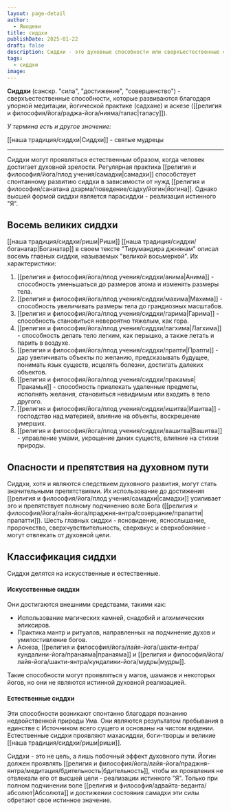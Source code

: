 ```yaml
---
layout: page-detail
author:
  - Яшодеви
title: сиддхи
publishDate: 2025-01-22
draft: false
description: Сиддхи - это духовные способности или сверхъестественные силы, которые пробуждаются в результате глубокой медитации, йогической практики (садханы), аскезы (тапаса) или естественным образом по мере достижения духовной зрелости.
tags:
  - сиддхи
image:
---
```

**Сиддхи** (санскр. "сила", "достижение", "совершенство") - сверхъестественные способности, которые развиваются благодаря упорной медитации, йогической практике (садхане) и аскезе ([[религия и философия/йога/раджа-йога/нияма/тапас|тапасу]]). 

*У термина есть и другое значение:*

[[наша традиция/сиддхи|Сиддхи]] - святые мудрецы

---
Сиддхи могут проявляться естественным образом, когда человек достигает духовной зрелости. Регулярная практика [[религия и философия/йога/плод учения/самадхи|самадхи]] способствует спонтанному развитию сиддхи в зависимости от нужд [[религия и философия/санатана дхарма/поведение/садху/йогин|йогина]]. Однако высшей формой сиддхи является парасиддхи - реализация истинного "Я".
## Восемь великих сиддхи  
[[наша традиция/сиддхи/риши|Риши]] [[наша традиция/сиддхи/боганатар|Боганатар]] в своем тексте "Тирумандира джнянам" описал восемь главных сиддхи, называемых "великой восьмеркой". Их характеристики:

1. [[религия и философия/йога/плод учения/сиддхи/анима|Анима]] - способность уменьшаться до размеров атома и изменять размеры тела.
2. [[религия и философия/йога/плод учения/сиддхи/махима|Махима]] - способность увеличивать размеры тела до грандиозных масштабов.
3. [[религия и философия/йога/плод учения/сиддхи/гарима|Гарима]] - способность становиться невероятно тяжелым, как гора.
4. [[религия и философия/йога/плод учения/сиддхи/лагхима|Лагхима]] - способность делать тело легким, как перышко, а также летать и парить в воздухе.
5. [[религия и философия/йога/плод учения/сиддхи/прапти|Прапти]] - дар увеличивать объекты по желанию, предсказывать будущее, понимать язык существ, исцелять болезни, достигать далеких объектов.
6. [[религия и философия/йога/плод учения/сиддхи/пракамья|Пракамья]] - способность привлекать удаленные предметы, исполнять желания, становиться невидимым или входить в тело другого.
7. [[религия и философия/йога/плод учения/сиддхи/ишитва|Ишитва]] - господство над материей, влияние на объекты, воскрешение умерших.
8. [[религия и философия/йога/плод учения/сиддхи/вашитва|Вашитва]] - управление умами, укрощение диких существ, влияние на стихии природы.

## Опасности и препятствия на духовном пути  
Сиддхи, хотя и являются следствием духовного развития, могут стать значительными препятствиями. Их использование до достижения [[религия и философия/йога/плод учения/самадхи|самадхи]] усиливает эго и препятствует полному подчинению воле Бога ([[религия и философия/йога/лайя-йога/праджня-янтра/созерцание/прапатти|прапатти]]). Шесть главных сиддхи - ясновидение, яснослышание, пророчество, сверхчувствительность, сверхвкус и сверхобоняние - могут отвлекать от духовной цели.

## Классификация сиддхи  
Сиддхи делятся на искусственные и естественные.
#### Искусственные сиддхи  
Они достигаются внешними средствами, такими как:
- Использование магических камней, снадобий и алхимических эликсиров.
- Практика мантр и ритуалов, направленных на подчинение духов и умилостивление богов.
- Аскеза, [[религия и философия/йога/лайя-йога/шакти-янтра/кундалини-йога/пранаяма|пранаяма]] и [[религия и философия/йога/лайя-йога/шакти-янтра/кундалини-йога/мудры|мудры]].  

Такие способности могут проявляться у магов, шаманов и некоторых йогов, но они не являются истинной духовной реализацией.
#### Естественные сиддхи  
Эти способности возникают спонтанно благодаря познанию недвойственной природы Ума. Они являются результатом пребывания в единстве с Источником всего сущего и основаны на чистом видении. Естественные сиддхи проявляют махасиддхи, боги-творцы и великие [[наша традиция/сиддхи/риши|риши]].

Сиддхи - это не цель, а лишь побочный эффект духовного пути. Йогин должен проявлять [[религия и философия/йога/лайя-йога/праджня-янтра/медитация/бдительность|бдительность]], чтобы их проявления не отвлекали его от высшей цели - реализации истинного "Я". Только при полном подчинении воле [[религия и философия/адвайта-веданта/абсолют|Абсолюта]] и достижении состояния самадхи эти силы обретают свое истинное значение.